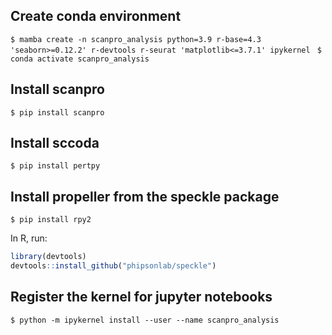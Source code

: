 ## Create conda environment
```$ mamba create -n scanpro_analysis python=3.9 r-base=4.3 'seaborn>=0.12.2' r-devtools r-seurat 'matplotlib<=3.7.1' ipykernel ```
```$ conda activate scanpro_analysis ```

## Install scanpro
`$ pip install scanpro`

## Install sccoda
`$ pip install pertpy`

## Install propeller from the speckle package
`$ pip install rpy2`

In R, run:
```R
library(devtools)
devtools::install_github("phipsonlab/speckle")
```

## Register the kernel for jupyter notebooks
`$ python -m ipykernel install --user --name scanpro_analysis `
